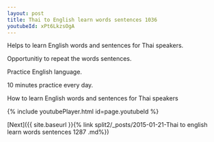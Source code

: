 ```yaml
---
layout: post
title: Thai to English learn words sentences 1036 
youtubeId: xPt6LkzsOgA
---
```

 
 
Helps to learn English words and sentences for Thai speakers.

Opportunitiy to repeat the words sentences. 

Practice English language. 
 
10 minutes practice every day. 
 
How to learn English words and sentences for Thai speakers 
 
{% include youtubePlayer.html id=page.youtubeId %}
 
 
[Next]({{ site.baseurl }}{% link  split2/_posts/2015-01-21-Thai to english learn words sentences 1287 .md%})
 
